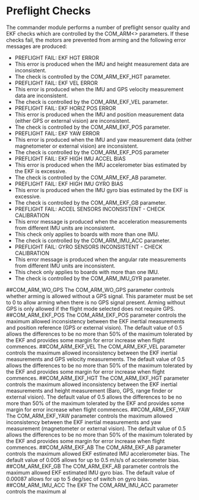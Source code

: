 # Preflight Checks
The commander module performs a number of preflight sensor quality and EKF checks which are controlled by the COM_ARM<> parameters. If these checks fail, the motors are prevented from arming and the following error messages are produced:

* PREFLIGHT FAIL: EKF HGT ERROR
 * This error is produced when the IMU and height measurement data are inconsistent. 
 * The check is controlled by the COM_ARM_EKF_HGT parameter.
* PREFLIGHT FAIL: EKF VEL ERROR
 * This error is produced when the IMU and GPS velocity measurement data are inconsistent. 
 * The check is controlled by the COM_ARM_EKF_VEL parameter.
* PREFLIGHT FAIL: EKF HORIZ POS ERROR
 * This error is produced when the IMU and position measurement data (either GPS or external vision) are inconsistent. 
 * The check is controlled by the COM_ARM_EKF_POS parameter.
* PREFLIGHT FAIL: EKF YAW ERROR
 * This error is produced when the IMU and yaw measurement data (either magnetometer or external vision) are inconsistent. 
 * The check is controlled by the COM_ARM_EKF_POS parameter
* PREFLIGHT FAIL: EKF HIGH IMU ACCEL BIAS
 * This error is produced when the IMU accelerometer bias estimated by the EKF is excessive. 
 * The check is controlled by the COM_ARM_EKF_AB parameter.
* PREFLIGHT FAIL: EKF HIGH IMU GYRO BIAS
 * This error is produced when the IMU gyro bias estimated by the EKF is excessive. 
 * The check is controlled by the COM_ARM_EKF_GB parameter.
* PREFLIGHT FAIL: ACCEL SENSORS INCONSISTENT - CHECK CALIBRATION
 * This error message is produced when the acceleration measurements from different IMU units are inconsistent.
 * This check only applies to boards with more than one IMU.
 * The check is controlled by the COM_ARM_IMU_ACC parameter.
* PREFLIGHT FAIL: GYRO SENSORS INCONSISTENT - CHECK CALIBRATION
 * This error message is produced when the angular rate measurements from different IMU units are inconsistent.
 * This check only applies to boards with more than one IMU.
 * The check is controlled by the COM_ARM_IMU_GYR parameter.

##COM_ARM_WO_GPS
The COM_ARM_WO_GPS parameter controls whether arming is allowed without a GPS signal. This parameter must be set to 0 to allow arming when there is no GPS signal present. Arming without GPS is only allowed if the flight mode selected does not require GPS.
##COM_ARM_EKF_POS
The COM_ARM_EKF_POS parameter controls the maximum allowed inconsistency between the EKF inertial measurements and position reference (GPS or external vision). The default value of 0.5 allows the differences to be no more than 50% of the maximum tolerated by the EKF and provides some margin for error increase when flight commences.
##COM_ARM_EKF_VEL
The COM_ARM_EKF_VEL parameter controls the maximum allowed inconsistency between the EKF inertial measurements and GPS velocity measurements. The default value of 0.5 allows the differences to be no more than 50% of the maximum tolerated by the EKF and provides some margin for error increase when flight commences.
##COM_ARM_EKF_HGT
The COM_ARM_EKF_HGT parameter controls the maximum allowed inconsistency between the EKF inertial measurements and height measurement (Baro, GPS, range finder or external vision). The default value of 0.5 allows the differences to be no more than 50% of the maximum tolerated by the EKF and provides some margin for error increase when flight commences.
##COM_ARM_EKF_YAW
The COM_ARM_EKF_YAW parameter controls the maximum allowed inconsistency between the EKF inertial measurements and yaw measurement (magnetometer or external vision). The default value of 0.5 allows the differences to be no more than 50% of the maximum tolerated by the EKF and provides some margin for error increase when flight commences.
##COM_ARM_EKF_AB
The COM_ARM_EKF_AB parameter controls the maximum allowed EKF estimated IMU accelerometer bias. The default value of 0.005 allows for up to 0.5 m/s/s of accelerometer bias.
##COM_ARM_EKF_GB
The COM_ARM_EKF_AB parameter controls the maximum allowed EKF estimated IMU gyro bias. The default value of 0.00087 allows for up to 5 deg/sec of switch on gyro bias.
##COM_ARM_IMU_ACC
The EKF
The COM_ARM_IMU_ACC parameter controls the maximum al





